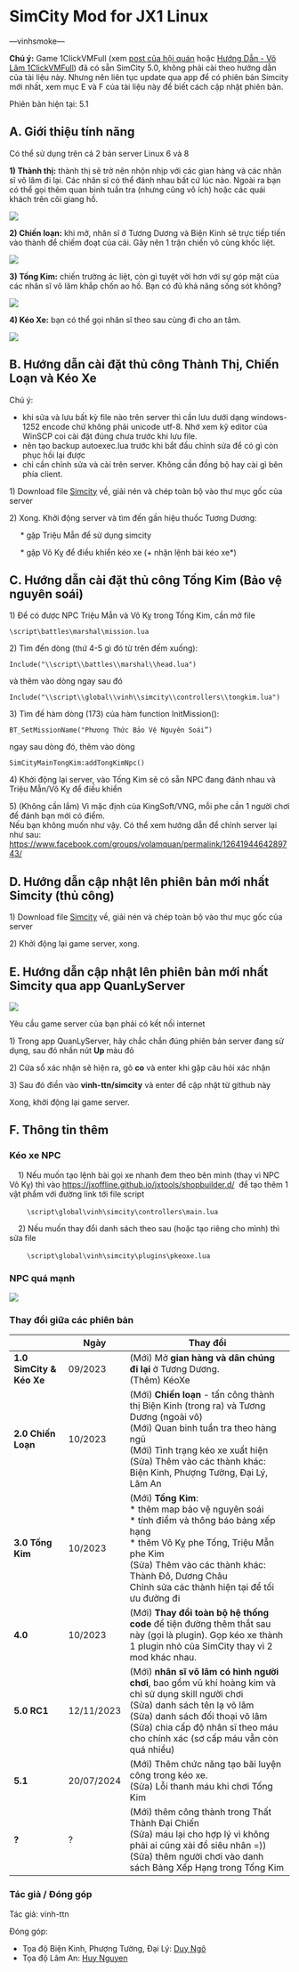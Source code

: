 # SimCity Mod for JX1 Linux

—vinhsmoke—

**Chú ý:** Game 1ClickVMFull (xem [post của hội quán](https://www.facebook.com/groups/volamquan/permalink/1389335278442327/) hoặc [Hướng Dẫn - Võ Lâm 1ClickVMFull](https://docs.google.com/document/d/1BUtlCyJdIg-Dc15EZLYU7dMAcGA4wzcZDMBrM3dRpcc/edit?usp=sharing)) đã có sẵn SimCity 5.0, không phải cài theo hướng dẫn của tài liệu này. Nhưng nên liên tục update qua app để có phiên bản Simcity mới nhất, xem mục E và F của tài liệu này để biết cách cập nhật phiên bản.

Phiên bản hiện tại: 5.1

## A. Giới thiệu tính năng

Có thể sử dụng trên cả 2 bản server Linux 6 và 8

**1) Thành thị:** thành thị sẽ trở nên nhộn nhịp với các gian hàng và các nhân sĩ võ lâm đi lại. Các nhân sĩ có thể đánh nhau bất cứ lúc nào. Ngoài ra bạn có thể gọi thêm quan binh tuần tra (nhưng cũng vô ích) hoặc các quái khách trên cõi giang hồ.

![](https://github.com/vinh-ttn/materials/blob/main/simcity/thanhthi.gif)

**2) Chiến loạn:** khi mở, nhân sĩ ở Tương Dương và Biện Kinh sẽ trực tiếp tiến vào thành để chiếm đoạt của cải. Gây nên 1 trận chiến vô cùng khốc liệt.

![](https://github.com/vinh-ttn/materials/blob/main/simcity/chienloan.gif)

**3) Tống Kim:** chiến trường ác liệt, còn gì tuyệt vời hơn với sự góp mặt của các nhân sĩ võ lâm khắp chốn ao hồ. Bạn có đủ khả năng sống sót không?

![](https://github.com/vinh-ttn/materials/blob/main/simcity/tongkim.gif)

**4) Kéo Xe:** bạn có thể gọi nhân sĩ theo sau cùng đi cho an tâm.

![](https://github.com/vinh-ttn/materials/blob/main/simcity/keoxe.gif)

## B. Hướng dẫn cài đặt thủ công Thành Thị, Chiến Loạn và Kéo Xe

Chú ý: 

- khi sửa và lưu bất kỳ file nào trên server thì cần lưu dưới dạng windows-1252 encode chứ không phải unicode utf-8. Nhớ xem kỹ editor của WinSCP coi cài đặt đúng chưa trước khi lưu file.
- nên tạo backup autoexec.lua trước khi bắt đầu chỉnh sửa để có gì còn phục hồi lại được 
- chỉ cần chỉnh sửa và cài trên server. Không cần đồng bộ hay cài gì bên phía client.

1\) Download file [Simcity](https://github.com/vinh-ttn/simcity/archive/refs/heads/main.tar.gz) về, giải nén và chép toàn bộ vào thư mục gốc của server
 
2\) Xong. Khởi động server và tìm đến gần hiệu thuốc Tương Dương:

     \* gặp Triệu Mẫn để sử dụng simcity

     \* gặp Vô Kỵ để điều khiển kéo xe (+ nhận lệnh bài kéo xe\*)


## C. Hướng dẫn cài đặt thủ công Tống Kim (Bảo vệ nguyên soái)

1\) Để có được NPC Triệu Mẫn và Vô Kỵ trong Tống Kim, cần mở file

`\script\battles\marshal\mission.lua`

2\) Tìm đến dòng (thứ 4-5 gì đó từ trên đếm xuống):

`Include("\\script\\battles\\marshal\\head.lua")`

và thêm vào dòng ngay sau đó

`Include("\\script\\global\\vinh\\simcity\\controllers\\tongkim.lua")`

3\) Tìm đế hàm dòng (173) của hàm function InitMission():

`BT_SetMissionName("Phương Thức Bảo Vệ Nguyên Soái”)`

ngay sau dòng đó, thêm vào dòng

`SimCityMainTongKim:addTongKimNpc()`

4\) Khởi động lại server, vào Tống Kim sẽ có sẵn NPC đang đánh nhau và Triệu Mẫn/Vô Kỵ để điều khiển

5\) (Không cần lắm) Vì mặc định của KingSoft/VNG, mỗi phe cần 1 người chơi để đánh bạn mới có điểm.\
Nếu bạn không muốn như vậy. Có thể xem hướng dẫn để chỉnh server lại như sau: <https://www.facebook.com/groups/volamquan/permalink/1264194464289743/> 

## D. Hướng dẫn cập nhật lên phiên bản mới nhất Simcity (thủ công)

1\) Download file [Simcity](https://github.com/vinh-ttn/simcity/archive/refs/heads/main.tar.gz) về, giải nén và chép toàn bộ vào thư mục gốc của server

2\) Khởi động lại game server, xong.


## E. Hướng dẫn cập nhật lên phiên bản mới nhất Simcity qua app QuanLyServer

![](https://lh7-us.googleusercontent.com/docsz/AD_4nXfzRs-q7b6SOaPKLVJfFH6GbqrqRl8GZfSapN0Zx0BtKFPh4psNJ279Hz3VPTPvjD3AuzrzkR4_ncltV160VXbEVPMIQk_IZtQsJGyH9eBM5ViZIyEm03KzNSRCZPyg0mF1xn2mR9S9OneDy4IRwiiM3iQj?key=69JrhYHE20yyd5Bd1uKvkw)


Yêu cầu game server của bạn phải có kết nối internet 

1\) Trong app QuanLyServer, hãy chắc chắn đúng phiên bản server đang sử dụng, sau đó nhấn nút **Up** màu đỏ

2\) Cửa sổ xác nhận sẽ hiện ra, gõ **co** và enter khi gặp câu hỏi xác nhận

3\) Sau đó điền vào **vinh-ttn/simcity** và enter để cập nhật từ github này

Xong, khởi động lại game server.

## F. Thông tin thêm

### Kéo xe NPC

    1) Nếu muốn tạo lệnh bài gọi xe nhanh đem theo bên mình (thay vì NPC Vô Kỵ) thì vào <https://jxoffline.github.io/jxtools/shopbuilder.d/>  để tạo thêm 1 vật phẩm với đường link tới file script

        `\script\global\vinh\simcity\controllers\main.lua`   

    2) Nếu muốn thay đổi danh sách theo sau (hoặc tạo riêng cho mình) thì sửa file

        `\script\global\vinh\simcity\plugins\pkeoxe.lua`


### NPC quá mạnh 

****![](https://lh7-us.googleusercontent.com/docsz/AD_4nXctDkLIw67xDMciom4lw9DzdbTlcLTFPF0s57aM2Y4_AsVgtZUKGvjm68E4HK9dka3f3LTKdGHumHDsom9GgLVrWVQoaXZGlLCftrT9FNMKJEgl_0WBaUnjFO5fb4__zu2iQ83PfpFS7MEYFA-AESd1RuNg?key=my0UP0YCEuAhRT8eOcMeRw)****&#x20;



### Thay đổi giữa các phiên bản

|                          | Ngày       | Thay đổi                                                                                                                                                                                                                                                                                                                                                                                                                                                                                                                                                                                                                                                                                                                                                                                                                                                                                                                                |
| ------------------------ | ---------- | --------------------------------------------------------------------------------------------------------------------------------------------------------------------------------------------------------------------------------------------------------------------------------------------------------------------------------------------------------------------------------------------------------------------------------------------------------------------------------------------------------------------------------------------------------------------------------------------------------------------------------------------------------------------------------------------------------------------------------------------------------------------------------------------------------------------------------------------------------------------------------------------------------------------------------------- |
| **1.0 SimCity & Kéo Xe** | 09/2023    | (Mới) Mở **gian hàng và dân chúng đi lại** ở Tương Dương. <br>(Thêm) KéoXe                                                                                                                                                                                                                                                                                                                                                                                                                                                                                                                                                                                                                                                                                                                                                                                                                                                                  |
| **2.0 Chiến Loạn**       | 10/2023    | (Mới) **Chiến loạn** - tấn công thành thị Biện Kinh (trong ra) và Tương Dương (ngoài vô)<br>(Mới) Quan binh tuần tra theo hàng ngũ<br>(Mới) Tình trạng kéo xe xuất hiện<br>(Sửa) Thêm vào các thành khác: Biện Kinh, Phượng Tường, Đại Lý, Lâm An |
| **3.0 Tống Kim**         | 10/2023    | (Mới) **Tống Kim**: <br>* thêm map bảo vệ nguyên soái <br>* tính điểm và thông báo bảng xếp hạng <br>* thêm Vô Kỵ phe Tống, Triệu Mẫn phe Kim<br>(Sửa) Thêm vào các thành khác: Thành Đô, Dương Châu<br>Chỉnh sửa các thành hiện tại để tối ưu đường đi                                                                                                                                                                                                                                                                                                                                                                                                                                                                                                                                                                                                                                                                                               |
| **4.0**                  | 10/2023    | (Mới) **Thay đổi toàn bộ hệ thống code** để tiện đường thêm thắt sau này (gọi là plugin). Gọp kéo xe thành 1 plugin nhỏ của SimCity thay vì 2 mod khác nhau.                                                                                                                                                                                                                                                                                                                                                                                                                                                                                                                                                                                                                                                                                                                                                                            |
| **5.0 RC1**              | 12/11/2023 | (Mới) **nhân sĩ võ lâm có hình người chơi**, bao gồm vũ khí hoàng kim và chỉ sử dụng skill người chơi<br>(Sửa) danh sách tên lạ võ lâm<br>(Sửa) danh sách đối thoại võ lâm<br>(Sửa) chia cấp độ nhân sĩ theo máu cho chính xác (sơ cấp máu vẫn còn quá nhiều)                                                                                                                                                                                                                                                                                                                                                                                                                                                                                                                                                                                                                                                                                       |
| **5.1**              | 20/07/2024 | (Mới) Thêm chức năng tạo bãi luyện công trong kéo xe. <br>(Sửa) Lỗi thanh máu khi chơi Tống Kim                                                                                                                                                                                                                                                                                                                                                                                                                                                                                                                                                                                                                                                                                       |
| **?**                    | ?          | (Mới) thêm công thành trong Thất Thành Đại Chiến<br>(Sửa) máu lại cho hợp lý vì không phải ai cũng xài đồ siêu nhân =))<br>(Sửa) thêm người chơi vào danh sách Bảng Xếp Hạng trong Tống Kim                                                                                                                                                                                                                                                                                                                                                                                                                                                                                                                                                                                                                                                                                                                                                     |


### Tác giả / Đóng góp

Tác giả: vinh-ttn

Đóng góp:
 
 * Tọa độ Biện Kinh, Phượng Tường, Đại Lý: [Duy Ngô](https://www.facebook.com/groups/800085930700601/user/61551322996134/?__cft__\[0]=AZV_RO8NdTMsDVO11CipaZsHNtjqKQQsQJebqI3krEgYfekv-O3hYkpBHZRvMGotp0F36toUiCvyWK-zKBZgXLRNWp2TxuffMYJiIinfpCuSZemoGktyHngQc9mm-ATN2i9PHp5BCOw8JbQZpIOk_huce_tfE_AYsEECbgtGCdZE3JuZIH-U7QkJA_p_Os8k06j7vUapty9Q3UE48J5HjouV&__tn__=R]-R)
 * Tọa độ Lâm An: [Huy Nguyen](https://www.facebook.com/groups/800085930700601/user/100004608648396/?__cft__\[0]=AZV_RO8NdTMsDVO11CipaZsHNtjqKQQsQJebqI3krEgYfekv-O3hYkpBHZRvMGotp0F36toUiCvyWK-zKBZgXLRNWp2TxuffMYJiIinfpCuSZemoGktyHngQc9mm-ATN2i9PHp5BCOw8JbQZpIOk_huce_tfE_AYsEECbgtGCdZE3JuZIH-U7QkJA_p_Os8k06j7vUapty9Q3UE48J5HjouV&__tn__=R]-R) 
